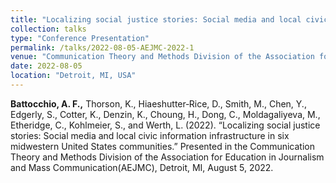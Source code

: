 ```yaml
---
title: "Localizing social justice stories: Social media and local civic information infrastructure in six midwestern United States communities"
collection: talks
type: "Conference Presentation"
permalink: /talks/2022-08-05-AEJMC-2022-1
venue: "Communication Theory and Methods Division of the Association for Education in Journalism and Mass Communication(AEJMC)"
date: 2022-08-05
location: "Detroit, MI, USA"
---
```


<b>Battocchio, A. F.,</b> Thorson, K., Hiaeshutter‑Rice, D., Smith, M., Chen, Y., Edgerly, S., Cotter, K., Denzin, K., Choung, H., Dong, C., Moldagaliyeva, M., Etheridge, C., Kohlmeier, S., and Werth, L. (2022). “Localizing social justice stories: Social media and local civic information infrastructure in six midwestern United States communities.” Presented in the Communication Theory and Methods Division of the Association for Education in Journalism and Mass Communication(AEJMC), Detroit, MI, August 5, 2022.
